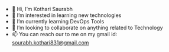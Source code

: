 - 👋 Hi, I’m Kothari Saurabh
- 👀 I’m interested in learning new technologies
- 🌱 I’m currently learning DevOps Tools
- 💞️ I’m looking to collaborate on anything related to Technology
- 📫 You can reach our to me on my gmail id: sourabh.kothari831@gmail.com

<!---
SaurabhKothari831/SaurabhKothari831 is a ✨ special ✨ repository because its `README.md` (this file) appears on your GitHub profile.
You can click the Preview link to take a look at your changes.
--->
